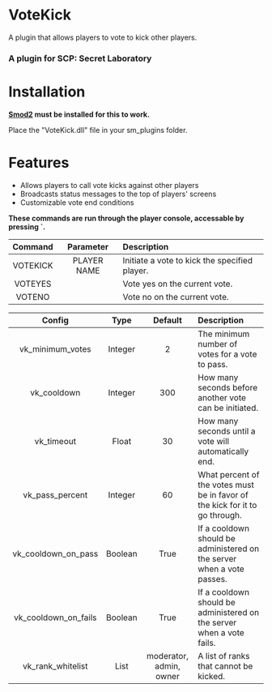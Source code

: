 # VoteKick

A plugin that allows players to vote to kick other players.

### A plugin for SCP: Secret Laboratory

# Installation

**[Smod2](https://github.com/Grover-c13/Smod2) must be installed for this to work.**

Place the "VoteKick.dll" file in your sm_plugins folder.

# Features
- Allows players to call vote kicks against other players
- Broadcasts status messages to the top of players' screens
- Customizable vote end conditions

**These commands are run through the player console, accessable by pressing `.**

| Command        |  Parameter          | Description  |
| :-------------: | :-----:|:-----|
| VOTEKICK | PLAYER NAME | Initiate a vote to kick the specified player.  |
| VOTEYES | | Vote yes on the current vote. |
| VOTENO | | Vote no on the current vote. |

| Config        | Type | Default          | Description  |
| :-------------: |:----:|:-----:|:-----|
| vk_minimum_votes | Integer | 2 | The minimum number of votes for a vote to pass.  |
| vk_cooldown | Integer | 300 | How many seconds before another vote can be initiated. |
| vk_timeout | Float | 30 | How many seconds until a vote will automatically end. |
| vk_pass_percent | Integer | 60 | What percent of the votes must be in favor of the kick for it to go through. |
| vk_cooldown_on_pass | Boolean | True | If a cooldown should be administered on the server when a vote passes. |
| vk_cooldown_on_fails | Boolean | True | If a cooldown should be administered on the server when a vote fails. |
| vk_rank_whitelist | List |moderator, admin, owner | A list of ranks that cannot be kicked. |
